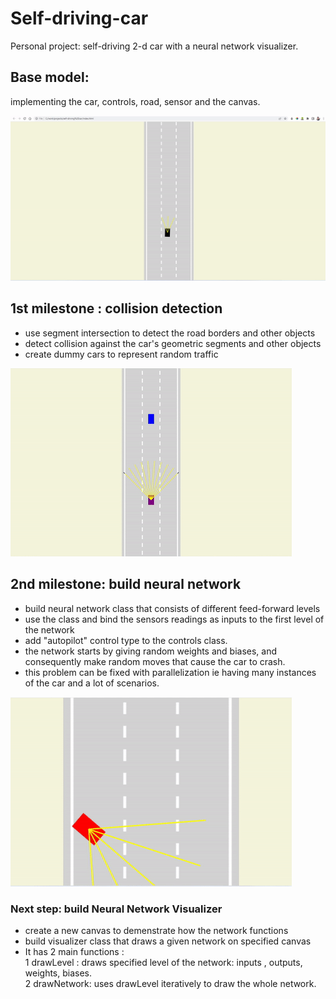 # Self-driving-car
Personal project: self-driving 2-d car with a neural network visualizer.

## Base model: 
implementing the car, controls, road, sensor and the canvas.

![](ezgif.com-gif-maker.gif)

## 1st milestone : collision detection
- use segment intersection to detect the road borders and other objects
- detect collision against the car's geometric segments and other objects 
- create dummy cars to represent random traffic 

![](1.00.gif)

## 2nd milestone: build neural network 
- build neural network class that consists of different feed-forward levels
- use the class and bind the sensors readings as inputs to the first level of the network
- add "autopilot" control type to the controls class.
- the network starts by giving random weights and biases, and consequently make random moves that cause the car to crash.
- this problem can be fixed with parallelization ie having many instances of the car and a lot of scenarios. 

![](2.00.gif)

### Next step: build Neural Network Visualizer
- create a new canvas to demenstrate how the network functions
- build visualizer class that draws a given network on specified canvas
- It has 2 main functions :<br> 1 drawLevel : draws specified level of the network: inputs , outputs, weights, biases.<br>
                            2 drawNetwork: uses drawLevel iteratively to draw the whole network.
